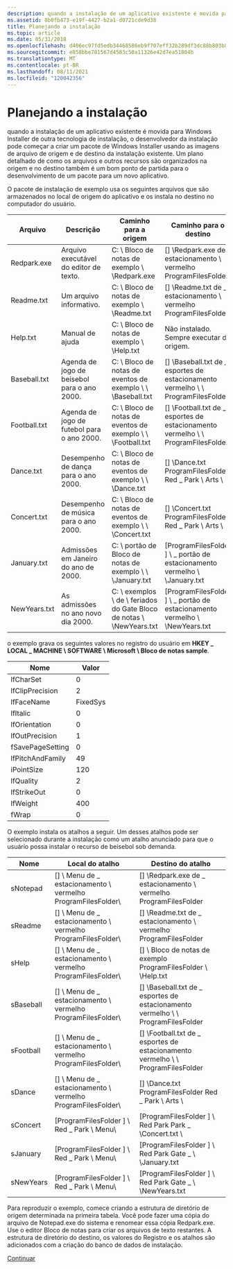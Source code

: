 ```yaml
---
description: quando a instalação de um aplicativo existente é movida para Windows Installer de outra tecnologia de instalação, o desenvolvedor da instalação pode começar a criar um pacote de Windows Installer usando as imagens de arquivo de origem e de destino da instalação existente.
ms.assetid: 8b0fb473-e19f-4427-b2a1-d0721cde9d38
title: Planejando a instalação
ms.topic: article
ms.date: 05/31/2018
ms.openlocfilehash: d406ec97fd5edb34468586eb9f707eff32b289df3dc88b803b8c55d4aad10cd1
ms.sourcegitcommit: e858bbe701567d4583c50a11326e42d7ea51804b
ms.translationtype: MT
ms.contentlocale: pt-BR
ms.lasthandoff: 08/11/2021
ms.locfileid: "120042356"
---
```

# <a name="planning-the-installation"></a>Planejando a instalação

quando a instalação de um aplicativo existente é movida para Windows Installer de outra tecnologia de instalação, o desenvolvedor da instalação pode começar a criar um pacote de Windows Installer usando as imagens de arquivo de origem e de destino da instalação existente. Um plano detalhado de como os arquivos e outros recursos são organizados na origem e no destino também é um bom ponto de partida para o desenvolvimento de um pacote para um novo aplicativo.

O pacote de instalação de exemplo usa os seguintes arquivos que são armazenados no local de origem do aplicativo e os instala no destino no computador do usuário.



| Arquivo         | Descrição                               | Caminho para a origem                                    | Caminho para o destino                                          |
|--------------|-------------------------------------------|---------------------------------------------------|---------------------------------------------------------|
| Redpark.exe  | Arquivo executável do editor de texto.              | C: \\ Bloco de notas de exemplo \\ \\Redpark.exe                  | \[\] \\Redpark.exe de \_ estacionamento \\ vermelho ProgramFilesFolder          |
| Readme.txt   | Um arquivo informativo.                    | C: \\ Bloco de notas de exemplo \\ \\Readme.txt                   | \[\] \\Readme.txt de \_ estacionamento \\ vermelho ProgramFilesFolder           |
| Help.txt     | Manual de ajuda                               | C: \\ Bloco de notas de exemplo \\ \\Help.txt                     | Não instalado. Sempre executar de origem.                  |
| Baseball.txt | Agenda de jogo de beisebol para o ano 2000.     | C: \\ Bloco de notas de eventos de exemplo \\ \\ \\Baseball.txt         | \[\] \\Baseball.txt de \_ esportes de estacionamento vermelho \\ \\ ProgramFilesFolder |
| Football.txt | Agenda de jogo de futebol para o ano 2000.     | C: \\ Bloco de notas de eventos de exemplo \\ \\ \\Football.txt         | \[\] \\Football.txt de \_ esportes de estacionamento vermelho \\ \\ ProgramFilesFolder |
| Dance.txt    | Desempenho de dança para o ano 2000.         | C: \\ Bloco de notas de eventos de exemplo \\ \\ \\Dance.txt            | \[\] \\Dance.txt ProgramFilesFolder Red \_ Park \\ Arts \\      |
| Concert.txt  | Desempenho de música para o ano 2000.         | C: \\ Bloco de notas de eventos de exemplo \\ \\ \\Concert.txt          | \[\] \\Concert.txt ProgramFilesFolder Red \_ Park \\ Arts \\    |
| January.txt  | Admissões em Janeiro do ano de 2000.       | C: \\ portão de Bloco de notas de exemplo \\ \\ \\January.txt            | \[ProgramFilesFolder \] \\ \_ portão de estacionamento vermelho \\ \\January.txt    |
| NewYears.txt | As admissões no ano novo dia 2000. | C: \\ exemplos \\ de \\ feriados do Gate Bloco de notas \\ \\NewYears.txt | \[ProgramFilesFolder \] \\ \_ portão de estacionamento vermelho \\ \\NewYears.txt   |



 

o exemplo grava os seguintes valores no registro do usuário em **HKEY \_ LOCAL \_ MACHINE \\ SOFTWARE \\ Microsoft \\ Bloco de notas sample**.



| Nome             | Valor    |
|------------------|----------|
| lfCharSet        | 0        |
| lfClipPrecision  | 2        |
| lfFaceName       | FixedSys |
| lfItalic         | 0        |
| lfOrientation    | 0        |
| lfOutPrecision   | 1        |
| fSavePageSetting | 0        |
| lfPitchAndFamily | 49       |
| iPointSize       | 120      |
| lfQuality        | 2        |
| lfStrikeOut      | 0        |
| lfWeight         | 400      |
| fWrap            | 0        |



 

O exemplo instala os atalhos a seguir. Um desses atalhos pode ser selecionado durante a instalação como um atalho anunciado para que o usuário possa instalar o recurso de beisebol sob demanda.



| Nome      | Local do atalho                         | Destino do atalho                                         |
|-----------|-------------------------------------------|---------------------------------------------------------|
| sNotepad  | \[\] \\ Menu de \_ estacionamento \\ vermelho ProgramFilesFolder\\ | \[\] \\Redpark.exe de \_ estacionamento \\ vermelho ProgramFilesFolder          |
| sReadme   | \[\] \\ Menu de \_ estacionamento \\ vermelho ProgramFilesFolder\\ | \[\] \\Readme.txt de \_ estacionamento \\ vermelho ProgramFilesFolder           |
| sHelp     | \[\] \\ Menu de \_ estacionamento \\ vermelho ProgramFilesFolder\\ | \[\] \\ Bloco de notas de exemplo ProgramFilesFolder \\ \\Help.txt       |
| sBaseball | \[\] \\ Menu de \_ estacionamento \\ vermelho ProgramFilesFolder\\ | \[\] \\Baseball.txt de \_ esportes de estacionamento vermelho \\ \\ ProgramFilesFolder |
| sFootball | \[\] \\ Menu de \_ estacionamento \\ vermelho ProgramFilesFolder\\ | \[\] \\Football.txt de \_ esportes de estacionamento vermelho \\ \\ ProgramFilesFolder |
| sDance    | \[\] \\ Menu de \_ estacionamento \\ vermelho ProgramFilesFolder\\ | \[\] \\Dance.txt ProgramFilesFolder Red \_ Park \\ Arts \\      |
| sConcert  | \[ProgramFilesFolder \] \\ Red \_ Park \\ Menu\\ | \[ProgramFilesFolder \] \\ Red Park Park \_ \\Concert.txt \\    |
| sJanuary  | \[ProgramFilesFolder \] \\ Red \_ Park \\ Menu\\ | \[ProgramFilesFolder \] \\ Red Park Gate \_ \\ \\January.txt    |
| sNewYears | \[ProgramFilesFolder \] \\ Red \_ Park \\ Menu\\ | \[ProgramFilesFolder \] \\ Red Park Gate \_ \\ \\NewYears.txt   |



 

Para reproduzir o exemplo, comece criando a estrutura de diretório de origem determinada na primeira tabela. Você pode fazer uma cópia do arquivo de Notepad.exe do sistema e renomear essa cópia Redpark.exe. Use o editor Bloco de notas para criar os arquivos de texto restantes. A estrutura de diretório do destino, os valores do Registro e os atalhos são adicionados com a criação do banco de dados de instalação.

[Continuar](importing-a-blank-database.md)

 

 



